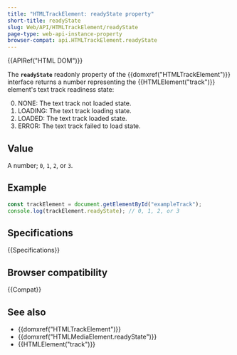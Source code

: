 ```yaml
---
title: "HTMLTrackElement: readyState property"
short-title: readyState
slug: Web/API/HTMLTrackElement/readyState
page-type: web-api-instance-property
browser-compat: api.HTMLTrackElement.readyState
---
```


{{APIRef("HTML DOM")}}

The **`readyState`** readonly property of the {{domxref("HTMLTrackElement")}} interface returns a number representing the {{HTMLElement("track")}} element's text track readiness state:

0. NONE: The text track not loaded state.
1. LOADING: The text track loading state.
2. LOADED: The text track loaded state.
3. ERROR: The text track failed to load state.

## Value

A number; `0`, `1`, `2`, or `3`.

## Example

```js
const trackElement = document.getElementById("exampleTrack");
console.log(trackElement.readyState); // 0, 1, 2, or 3
```

## Specifications

{{Specifications}}

## Browser compatibility

{{Compat}}

## See also

- {{domxref("HTMLTrackElement")}}
- {{domxref("HTMLMediaElement.readyState")}}
- {{HTMLElement("track")}}
